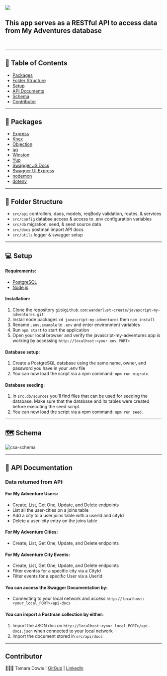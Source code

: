 <img src="https://user-images.githubusercontent.com/67713820/209890826-96c8d88e-98b5-4e4b-b59f-d8b0e853287a.png"><br>

<p align="center">
<h2>This app serves as a RESTful API to access data from My Adventures database </h2>
    <br> 
</p>

----------

## 📝 Table of Contents

- [Packages](#packages)
- [Folder Structure](#folder_structure)
- [Setup](#setup)
- [API Documents](#api-docs)
- [Schema](#schema)
- [Contributor](#contributor)

----------
## 🎁 Packages <a name = "packages"></a>

- [Express](https://www.npmjs.com/package/express)
- [Knex](https://knexjs.org/guide/)
- [Objection](https://vincit.github.io/objection.js/api/objection/)
- [pg](https://www.npmjs.com/package/pg)
- [Winston](https://www.npmjs.com/package/winston)
- [Yup](https://www.npmjs.com/package/yup)
- [Swagger JS Docs](https://swagger.io/docs/open-source-tools/swagger-ui/usage/installation/)
- [Swagger UI Express](https://swagger.io/docs/open-source-tools/swagger-ui/usage/installation/)
- [nodemon](https://nodemon.io/)
- [dotenv](https://www.npmjs.com/package/dotenv)
----------
## 📂 Folder Structure <a name = "folder_structure"></a>
- `src/api` controllers, daos, models, reqBody validation, routes, & services
- `src/config` databse access & access to .env configuration variables
- `src/db` migration, seed, & seed source data
- `src/docs` postman import API docs
- `src/utils` logger & swagger setup

----------
## 💻 Setup  <a name = "setup"></a>

#### Requirements:

- [PostgreSQL](https://www.postgresql.org/)
- [Node.js](https://nodejs.org/en/)

#### Installation:

1. Clone the repository `git@github.com:wanderlust-create/javascript-my-adventures.git`
2. Install node packages `cd javascript-my-adventures` then `npm install`
3. Rename `.env.example` to `.env` and enter environment variables
4. Run `npm start` to start the application
5. Open your local browser and verify the javascript-my-adventures app is working by accessing `http://localhost:<your env PORT>`

#### Database setup:

1. Create a PostgreSQL database using the same name, owner, and password you have in your .env file
2. You can now load the script via a npm command: `npm run migrate`. 

#### Database seeding:

1. In `src.db/sources` you'll find files that can be used for seeding the database. Make sure that the database and its tables were created before executing the seed script. 
2. You can now load the script via a npm command: `npm run seed`. 

----------
## 🗺 Schema  <a name = "schema"></a>
![csa-schema](https://user-images.githubusercontent.com/67713820/209966291-29992855-b2c0-4401-86ae-29720e39fb08.png)

----------
## 💼 API Documentation  <a name = "api-docs"></a>

### Data returned from API:

#### For My Adventure Users:
- Create, List, Get One, Update, and Delete endpoints
- List all the user-cities on a joins table
- Add a city to a user joins table with a userId and cityId
- Delete a user-city entry on the joins table

#### For My Adventure Cities:
- Create, List, Get One, Update, and Delete endpoints

#### For My Adventure City Events:
- Create, List, Get One, Update, and Delete endpoints
- Filter eventss for a specific city via a CityId
- Filter events for a specific User via a UserId

#### You can access the Swagger Documentation by:
- Connecting to your local network and access `http://localhost:<your_local_PORT>/api-docs`

#### You can import a Postman collection by either:
1. Import the JSON doc on `http://localhost:<your_local_PORT>/api-docs.json` when connected to your local network
2. Import the document stored in `src/api/docs`
----------

## Contributor   <a name = "contributor"></a>
👩🏽‍🎤 Tamara Dowis |  [GitGub](https://github.com/wanderlust-create)  |  [LinkedIn](https://www.linkedin.com/in/tamara-dowis/)
